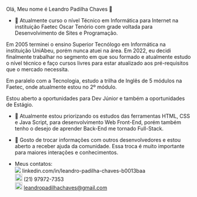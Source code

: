 Olá, Meu nome é Leandro Padilha Chaves 👋

- 🔭 Atualmente curso o nível Técnico em Informática para Internet na instituição Faetec Oscar Tenório com grade voltada para Desenvolvimento de Sites e Programação.

Em 2005 terminei o ensino Superior Tecnólogo em Informática na instituição UniAbeu, porém nunca atuei na área. Em 2022, eu decidi finalmente trabalhar no segmento em que sou formado e atualmente estudo o nível técnico e faço cursos livres para estar atualizado aos pré-requisitos que o mercado necessita.

Em paralelo com a Tecnologia, estudo a trilha de Inglês de 5 módulos na Faetec, onde atualmente estou no 2º módulo.

Estou aberto a oportunidades para Dev Júnior e também a oportunidades de Estágio.
  
- 🌱 Atualmente estou priorizando os estudos das ferramentas HTML, CSS e Java Script, para desenvolvimento Web Front-End, porém também tenho o desejo de aprender Back-End me tornado Full-Stack.
  
- 👯 Gosto de trocar informações com outros desenvolvedores e estou aberto a receber ajuda da comunidade. Essa troca é muito importante para maiores interações e conhecimentos.

- Meus contatos: <br>
  <img src="https://github.com/LeandroPChaves/leandropchaves/assets/92859551/dbd3e942-45c7-4070-a1b7-de1af7630e76">  linkedin.com/in/leandro-padilha-chaves-b0013baa <br>
  <img src="https://img.icons8.com/?size=48&id=ufkkYBXJSuPy&format=png" style = height:20px> (21) 97972-7353 <br>
  <img src="https://icon-icons.com/icons2/1826/PNG/512/4202011emailgmaillogomailsocialsocialmedia-115677_115624.png" style = height:20px> leandropadilhachaves@gmail.com






<!--
- 🤔 I’m looking for help with ...
- 💬 Ask me about ...
- 📫 How to reach me: ...
- 😄 Pronouns: ...
- ⚡ Fun fact: ...
-->
